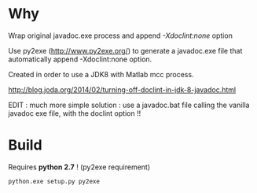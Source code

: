 # Why
Wrap original javadoc.exe process and append *-Xdoclint:none* option

Use py2exe (http://www.py2exe.org/) to generate a javadoc.exe file that automatically append -Xdoclint:none option.

Created in order to use a JDK8 with Matlab mcc process.

http://blog.joda.org/2014/02/turning-off-doclint-in-jdk-8-javadoc.html


EDIT : 
much more simple solution : use a javadoc.bat file calling the vanilla javadoc exe file, with the doclint option !!

# Build

Requires **python 2.7** ! (py2exe requirement)

```
python.exe setup.py py2exe
```

